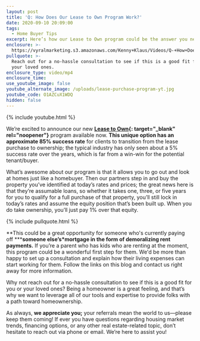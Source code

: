 ```yaml
---
layout: post
title: 'Q: How Does Our Lease to Own Program Work?'
date: 2020-09-10 20:09:00
tags:
  - Home Buyer Tips
excerpt: Here’s how our Lease to Own program could be the answer you need.
enclosure: >-
  https://vyralmarketing.s3.amazonaws.com/Kenny+Klaus/Videos/Q-+How+Does+Our+Lease+Purchase+Program+Work_.mp4
pullquote: >-
  Reach out for a no-hassle consultation to see if this is a good fit for you or
  your loved ones.
enclosure_type: video/mp4
enclosure_time:
use_youtube_image: false
youtube_alternate_image: /uploads/lease-purchase-program-yt.jpg
youtube_code: O1AZCuX1WDQ
hidden: false
---
```


{% include youtube.html %}

We’re excited to announce our new **[Lease to Own](https://www.klausteam.com/lease-to-own/){: target="_blank" rel="noopener"}** program available now. **This unique option has an approximate 85% success rate** for clients to transition from the lease purchase to ownership; the typical industry has only seen about a 5% success rate over the years, which is far from a win-win for the potential tenant/buyer.&nbsp;

What’s awesome about our program is that it allows you to go out and look at homes just like a homebuyer. Then our partners step in and buy the property you’ve identified at today’s rates and prices; the great news here is that they’re assumable loans, so whether it takes one, three, or five years for you to qualify for a full purchase of that property, you’ll still lock in today’s rates and assume the equity position that’s been built up. When you do take ownership, you’ll just pay 1% over that equity.&nbsp;

{% include pullquote.html %}

**This could be a great opportunity for someone who's currently paying off&nbsp;*****someone else’s*mortgage in the form of demoralizing rent payments.**&nbsp;If you’re a parent who has kids who are renting at the moment, this program could be a wonderful first step for them. We'd be more than happy to set up a consultation and explain how their living expenses can start working for them. Follow the links on this blog and contact us right away for more information.&nbsp;

Why not reach out for a no-hassle consultation to see if this is a good fit for you or your loved ones? Being a homeowner is a great feeling, and that’s why we want to leverage all of our tools and expertise to provide folks with a path toward homeownership.&nbsp;

As always, **we appreciate you;** your referrals mean the world to us—please keep them coming\! If ever you have questions regarding housing market trends, financing options, or any other real estate-related topic, don’t hesitate to reach out via phone or email. We’re here to assist you\!